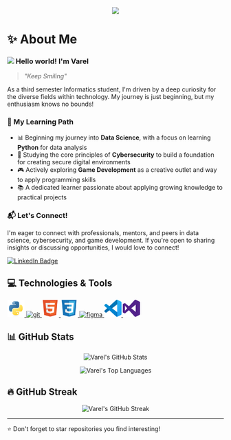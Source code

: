 <div align="center">
  <img src="https://media4.giphy.com/media/v1.Y2lkPTc5MGI3NjExYWM5c3Z1YzV3cmJvZDR0czVibTdyOGszd3l3cTUzbWh6N2xleTV6cyZlcD12MV9pbnRlcm5hbF9naWZfYnlfaWQmY3Q9Zw/PMA3zmeKtEfAx8dhxl/giphy.gif" width="300"/>
</div>

# ✨ About Me

### <img src="https://media.giphy.com/media/hvRJCLFzcasrR4ia7z/giphy.gif" width="28"> Hello world! I'm Varel

> *"Keep Smiling"*

As a third semester Informatics student, I'm driven by a deep curiosity for the diverse fields within technology. My journey is just beginning, but my enthusiasm knows no bounds!

### 🚀 My Learning Path

- 📊 Beginning my journey into **Data Science**, with a focus on learning **Python** for data analysis
- 🔐 Studying the core principles of **Cybersecurity** to build a foundation for creating secure digital environments
- 🎮 Actively exploring **Game Development** as a creative outlet and way to apply programming skills
- 📚 A dedicated learner passionate about applying growing knowledge to practical projects

### 📬 Let's Connect!

I'm eager to connect with professionals, mentors, and peers in data science, cybersecurity, and game development. If you're open to sharing insights or discussing opportunities, I would love to connect!

[![LinkedIn Badge](https://img.shields.io/badge/-LinkedIn-0077B5?style=flat-square&logo=LinkedIn&logoColor=white)](https://linkedin.com/in/varelsza) 


## 💻 Technologies & Tools
<p align="left">
<a href="https://www.python.org" target="_blank" rel="noreferrer"> 
  <img src="https://raw.githubusercontent.com/devicons/devicon/master/icons/python/python-original.svg" alt="python" width="40" height="40"/> 
</a>
<a href="https://git-scm.com/" target="_blank" rel="noreferrer"> 
  <img src="https://www.vectorlogo.zone/logos/git-scm/git-scm-icon.svg" alt="git" width="40" height="40"/> 
</a>
<a href="https://developer.mozilla.org/en-US/docs/Web/HTML" target="_blank" rel="noreferrer"> 
  <img src="https://raw.githubusercontent.com/devicons/devicon/master/icons/html5/html5-original.svg" alt="html5" width="40" height="40"/> 
</a>
<a href="https://developer.mozilla.org/en-US/docs/Web/CSS" target="_blank" rel="noreferrer"> 
  <img src="https://raw.githubusercontent.com/devicons/devicon/master/icons/css3/css3-original.svg" alt="css3" width="40" height="40"/> 
</a>
<a href="https://www.figma.com/" target="_blank" rel="noreferrer"> 
  <img src="https://www.vectorlogo.zone/logos/figma/figma-icon.svg" alt="figma" width="40" height="40"/> 
</a>
<a href="https://code.visualstudio.com/" target="_blank" rel="noreferrer"> 
  <img src="https://raw.githubusercontent.com/devicons/devicon/master/icons/vscode/vscode-original.svg" alt="vscode" width="40" height="40"/> 
</a>
<a href="https://visualstudio.microsoft.com/" target="_blank" rel="noreferrer"> 
  <img src="https://raw.githubusercontent.com/devicons/devicon/master/icons/visualstudio/visualstudio-plain.svg" alt="visual studio" width="40" height="40"/> 
</a>
</p>

## 📊 GitHub Stats
<p align="center">
  <img src="https://github-readme-stats.vercel.app/api?username=Shlyza&show_icons=true&theme=dracula&include_all_commits=true&count_private=true" alt="Varel's GitHub Stats" />
</p>

<p align="center">
  <img src="https://github-readme-stats.vercel.app/api/top-langs/?username=Shlyza&layout=compact&theme=dracula" alt="Varel's Top Languages" />
</p>

## 🔥 GitHub Streak
<p align="center">
  <img src="https://github-readme-streak-stats.herokuapp.com/?user=Shlyza&theme=dracula" alt="Varel's GitHub Streak" />
</p>

---
⭐ Don't forget to star repositories you find interesting!